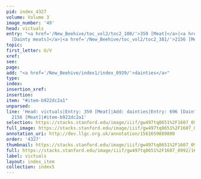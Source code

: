 ```yaml
---
pid: index_4327
volume: Volume 3
image_number: '49'
head: victuals
entry: "<a href='/New_Beehive/toc_vol2/toc2_100/'>359 [Meat]</a>|<a href='/New_Beehive/toc_vol2/toc2_155/'>696
  [Dainty meats]</a>|<a href='/New_Beehive/toc_vol2/toc2_381/'>2156 [Meat]</a>"
topic: 
first_letter: U/V
xref: 
see: 
page: 
add: "<a href='/New_Beehive/index1/index_0939/'>dainties</a>"
type: 
index: 
insertion_xref: 
insertion: 
item: "#item-b922dc2a1"
unparsed: 
line: 'Head: victuals|Entry: 359 [Meat]|Add: dainties|Entry: 696 [Dainty meats]|Entry:
  2156 [Meat]|#item-b922dc2a1'
selection: https://stacks.stanford.edu/image/iiif/gw497tq8651%2F1607_0992/1639,850,590,194/full/0/default.jpg
full_image: https://stacks.stanford.edu/image/iiif/gw497tq8651%2F1607_0992/full/full/0/default.jpg
annotation_uri: http://dev.llgc.org.uk/annotation/1561659889800
order: '4327'
thumbnail: https://stacks.stanford.edu/image/iiif/gw497tq8651%2F1607_0992/1639,850,590,194/150,/0/default.jpg
full: https://stacks.stanford.edu/image/iiif/gw497tq8651%2F1607_0992/1639,850,590,194/full/0/default.jpg
label: victuals
layout: index_item
collection: index5
---
```

